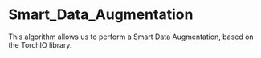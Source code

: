 # Smart_Data_Augmentation
This algorithm allows us to perform a Smart Data Augmentation, based on the TorchIO library.

